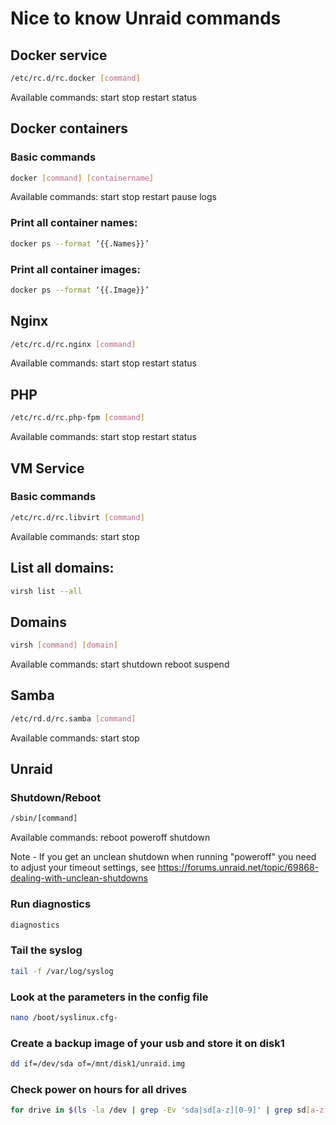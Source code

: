 # Nice to know Unraid commands
## Docker service

```sh
/etc/rc.d/rc.docker [command]
```
Available commands: start stop restart status

## Docker containers

### Basic commands

```sh
docker [command] [containername]
```
Available commands: start stop restart pause logs

### Print all container names:

```sh
docker ps --format ‘{{.Names}}’
```
### Print all container images:

```sh
docker ps --format ‘{{.Image}}’
```
## Nginx

```sh
/etc/rc.d/rc.nginx [command]
```
Available commands: start stop restart status

## PHP

```sh
/etc/rc.d/rc.php-fpm [command]
```
Available commands: start stop restart status

## VM Service

### Basic commands

```sh
/etc/rc.d/rc.libvirt [command]
```
Available commands: start stop

## List all domains:

```sh
virsh list --all
```
## Domains

```sh
virsh [command] [domain]
```
Available commands: start shutdown reboot suspend

## Samba

```sh
/etc/rd.d/rc.samba [command]
```
Available commands: start stop

## Unraid

### Shutdown/Reboot

```sh
/sbin/[command]
```
Available commands: reboot poweroff shutdown

Note - If you get an unclean shutdown when running "poweroff" you need to adjust your timeout settings, see https://forums.unraid.net/topic/69868-dealing-with-unclean-shutdowns

### Run diagnostics

```sh
diagnostics
```
### Tail the syslog

```sh
tail -f /var/log/syslog
```
### Look at the parameters in the config file

```sh
nano /boot/syslinux.cfg-
```
### Create a backup image of your usb and store it on disk1

```sh
dd if=/dev/sda of=/mnt/disk1/unraid.img
```
### Check power on hours for all drives

```sh
for drive in $(ls -la /dev | grep -Ev 'sda|sd[a-z][0-9]' | grep sd[a-z] | awk '{print $10}'); do hours=$(smartctl --all /dev/${drive} | grep Power_On_Hours | awk '{print $10}'); echo "Power on Hours for ${drive}: ${hours}"; echo ''; done
```